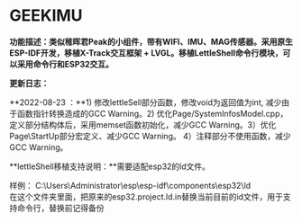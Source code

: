 # GEEKIMU

**功能描述：类似稚晖君Peak的小组件，带有WIFI、IMU、MAG传感器。采用原生ESP-IDF开发，移植X-Track交互框架 + LVGL。移植LettleShell命令行模块，可以采用命令行和ESP32交互。**

**更新日志：**

**2022-08-23 ：**1) 修改lettleSell部分函数，修改void为返回值为int, 减少由于函数指针转换造成的GCC Warning。2) 优化Page/SystemInfosModel.cpp，定义部分结构体后，采用memset函数初始化，减少GCC Warning。3）优化Page\StartUp部分宏定义、减少GCC Warning。 4）注释部分不使用函数，减少GCC Warning。

**lettleShell移植支持说明：**需要适配esp32的ld文件。

样例：
C:\Users\Administrator\esp\esp-idf\components\esp32\ld\
在这个文件夹里面，把原来的esp32.project.ld.in替换当前目前的id文件，用于支持命令行，替换前记得备份

